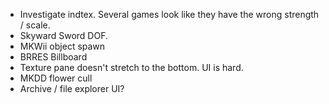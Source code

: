 
* Investigate indtex. Several games look like they have the wrong strength / scale.
* Skyward Sword DOF.
* MKWii object spawn
* BRRES Billboard
* Texture pane doesn't stretch to the bottom. UI is hard.
* MKDD flower cull
* Archive / file explorer UI?
